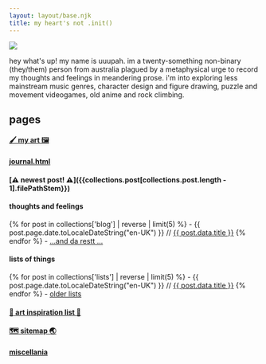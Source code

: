 ```yaml
---
layout: layout/base.njk
title: my heart's not .init()
---
```


![](https://64.media.tumblr.com/5d37ab2aa782462c7aa092f7bd0d27cb/c44d7d4b9325e7d1-16/s1280x1920/1690fe1e95401b094ffa62ae933ff2c038e62814.gifv)

hey what's up! my name is uuupah. im a twenty-something non-binary (they/them) person from australia plagued by a metaphysical urge to record my thoughts and feelings in meandering prose. i'm into exploring less mainstream music genres, character design and figure drawing, puzzle and movement videogames, old anime and rock climbing.

## pages

<div class="paragraph-deparagrapher">

  #### [🖌️ my art 🖼️](/art/my-art-2023/)
  #### [journal.html](/journal_html/)
  #### [⚠️ newest post! ⚠️]({{collections.post[collections.post.length - 1].filePathStem}})
  #### thoughts and feelings
  {% for post in collections['blog'] | reverse | limit(5) %}
      - {{ post.page.date.toLocaleDateString("en-UK") }} // [{{ post.data.title }}]({{post.filePathStem}})
  {% endfor %}
  \- [...and da restt ...](/blog/)
  #### lists of things
  {% for post in collections['lists'] | reverse | limit(5) %}
      - {{ post.page.date.toLocaleDateString("en-UK") }} // [{{ post.data.title }}]({{post.filePathStem}})
  {% endfor %}
  \- [older lists](/lists/)
  #### [🤔 art inspiration list 💭](/infinite_nightmare/)
  #### [🗺️ sitemap 🌏](/sitemap/)
  #### [miscellania](/misc/)

</div>